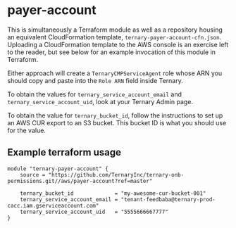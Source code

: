 # payer-account

This is simultaneously a Terraform module as well as a repository housing an
equivalent CloudFormation template, `ternary-payer-account-cfn.json`. Uploading
a CloudFormation template to the AWS console is an exercise left to the reader,
but see below for an example invocation of this module in Terraform.

Either approach will create a `TernaryCMPServiceAgent` role whose ARN you
should copy and paste into the `Role ARN` field inside Ternary.

To obtain the values for `ternary_service_account_email` and
`ternary_service_account_uid`, look at your Ternary Admin page.

To obtain the value for `ternary_bucket_id`, follow the instructions to
set up an AWS CUR export to an S3 bucket. This bucket ID is what you should
use for the value.

## Example terraform usage

```hcl
module "ternary-payer-account" {
    source = "https://github.com/TernaryInc/ternary-onb-permissions.git//aws/payer-account?ref=master"

    ternary_bucket_id             = "my-awesome-cur-bucket-001"
    ternary_service_account_email = "tenant-feedbaba@ternary-prod-cacc.iam.gserviceaccount.com"
    ternary_service_account_uid   = "5555666667777"
}
```
